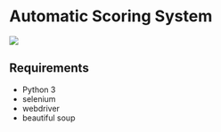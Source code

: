 # Automatic Scoring System

<img src="自動採点.gif">

## Requirements

* Python 3
* selenium
* webdriver
* beautiful soup